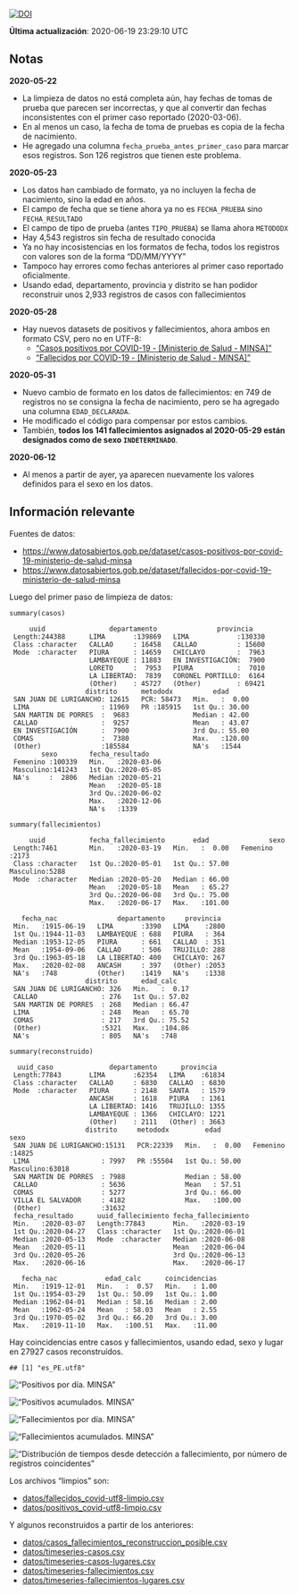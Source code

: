 [![DOI](https://zenodo.org/badge/266025854.svg)](https://zenodo.org/badge/latestdoi/266025854)

**Última actualización**: 2020-06-19 23:29:10 UTC

Notas
-----

**2020-05-22**

-   La limpieza de datos no está completa aún, hay fechas de tomas de
    prueba que parecen ser incorrectas, y que al convertir dan fechas
    inconsistentes con el primer caso reportado (2020-03-06).
-   En al menos un caso, la fecha de toma de pruebas es copia de la
    fecha de nacimiento.
-   He agregado una columna `fecha_prueba_antes_primer_caso` para marcar
    esos registros. Son 126 registros que tienen este problema.

**2020-05-23**

-   Los datos han cambiado de formato, ya no incluyen la fecha de
    nacimiento, sino la edad en años.
-   El campo de fecha que se tiene ahora ya no es `FECHA_PRUEBA` sino
    `FECHA_RESULTADO`
-   El campo de tipo de prueba (antes `TIPO_PRUEBA`) se llama ahora
    `METODODX`
-   Hay 4,543 registros sin fecha de resultado conocida
-   Ya no hay incosistencias en los formatos de fecha, todos los
    registros con valores son de la forma “DD/MM/YYYY”
-   Tampoco hay errores como fechas anteriores al primer caso reportado
    oficialmente.
-   Usando edad, departamento, provincia y distrito se han podidor
    reconstruir unos 2,933 registros de casos con fallecimientos

**2020-05-28**

-   Hay nuevos datasets de positivos y fallecimientos, ahora ambos en
    formato CSV, pero no en UTF-8:
    -   [“Casos positivos por COVID-19 - \[Ministerio de Salud -
        MINSA\]”](https://www.datosabiertos.gob.pe/dataset/casos-positivos-por-covid-19-ministerio-de-salud-minsa)
    -   [“Fallecidos por COVID-19 - \[Ministerio de Salud -
        MINSA\]”](https://www.datosabiertos.gob.pe/dataset/fallecidos-por-covid-19-ministerio-de-salud-minsa)

**2020-05-31**

-   Nuevo cambio de formato en los datos de fallecimientos: en 749 de
    registros no se consigna la fecha de nacimiento, pero se ha agregado
    una columna `EDAD_DECLARADA`.
-   He modificado el código para compensar por estos cambios.
-   También, **todos los 141 fallecimientos asignados al 2020-05-29
    están designados como de sexo `INDETERMINADO`**.

**2020-06-12**

-   Al menos a partir de ayer, ya aparecen nuevamente los valores
    definidos para el sexo en los datos.

Información relevante
---------------------

Fuentes de datos:

-   <a href="https://www.datosabiertos.gob.pe/dataset/casos-positivos-por-covid-19-ministerio-de-salud-minsa" class="uri">https://www.datosabiertos.gob.pe/dataset/casos-positivos-por-covid-19-ministerio-de-salud-minsa</a>
-   <a href="https://www.datosabiertos.gob.pe/dataset/fallecidos-por-covid-19-ministerio-de-salud-minsa" class="uri">https://www.datosabiertos.gob.pe/dataset/fallecidos-por-covid-19-ministerio-de-salud-minsa</a>

Luego del primer paso de limpieza de datos:

    summary(casos)

         uuid                departamento               provincia     
     Length:244388      LIMA       :139869   LIMA            :130330  
     Class :character   CALLAO     : 16458   CALLAO          : 15600  
     Mode  :character   PIURA      : 14659   CHICLAYO        :  7963  
                        LAMBAYEQUE : 11883   EN INVESTIGACIÓN:  7900  
                        LORETO     :  7953   PIURA           :  7010  
                        LA LIBERTAD:  7839   CORONEL PORTILLO:  6164  
                        (Other)    : 45727   (Other)         : 69421  
                       distrito      metododx          edad       
     SAN JUAN DE LURIGANCHO: 12615   PCR: 58473   Min.   :  0.00  
     LIMA                  : 11969   PR :185915   1st Qu.: 30.00  
     SAN MARTIN DE PORRES  :  9683                Median : 42.00  
     CALLAO                :  9257                Mean   : 43.07  
     EN INVESTIGACIÓN      :  7900                3rd Qu.: 55.00  
     COMAS                 :  7380                Max.   :120.00  
     (Other)               :185584                NA's   :1544    
            sexo        fecha_resultado     
     Femenino :100339   Min.   :2020-03-06  
     Masculino:141243   1st Qu.:2020-05-05  
     NA's     :  2806   Median :2020-05-21  
                        Mean   :2020-05-18  
                        3rd Qu.:2020-06-02  
                        Max.   :2020-12-06  
                        NA's   :1339        

    summary(fallecimientos)

         uuid           fecha_fallecimiento       edad               sexo     
     Length:7461        Min.   :2020-03-19   Min.   :  0.00   Femenino :2173  
     Class :character   1st Qu.:2020-05-01   1st Qu.: 57.00   Masculino:5288  
     Mode  :character   Median :2020-05-20   Median : 66.00                   
                        Mean   :2020-05-18   Mean   : 65.27                   
                        3rd Qu.:2020-06-08   3rd Qu.: 75.00                   
                        Max.   :2020-06-17   Max.   :101.00                   
                                                                              
       fecha_nac               departamento     provincia   
     Min.   :1915-06-19   LIMA       :3390   LIMA    :2800  
     1st Qu.:1944-11-03   LAMBAYEQUE : 688   PIURA   : 364  
     Median :1953-12-05   PIURA      : 661   CALLAO  : 351  
     Mean   :1954-09-06   CALLAO     : 506   TRUJILLO: 288  
     3rd Qu.:1963-05-18   LA LIBERTAD: 400   CHICLAYO: 267  
     Max.   :2020-02-08   ANCASH     : 397   (Other) :2053  
     NA's   :748          (Other)    :1419   NA's    :1338  
                       distrito      edad_calc     
     SAN JUAN DE LURIGANCHO: 326   Min.   :  0.17  
     CALLAO                : 276   1st Qu.: 57.02  
     SAN MARTIN DE PORRES  : 268   Median : 66.47  
     LIMA                  : 248   Mean   : 65.70  
     COMAS                 : 217   3rd Qu.: 75.52  
     (Other)               :5321   Max.   :104.86  
     NA's                  : 805   NA's   :748     

    summary(reconstruido)

      uuid_caso              departamento      provincia    
     Length:77843       LIMA       :62354   LIMA    :61834  
     Class :character   CALLAO     : 6830   CALLAO  : 6830  
     Mode  :character   PIURA      : 2148   SANTA   : 1579  
                        ANCASH     : 1618   PIURA   : 1361  
                        LA LIBERTAD: 1416   TRUJILLO: 1355  
                        LAMBAYEQUE : 1366   CHICLAYO: 1221  
                        (Other)    : 2111   (Other) : 3663  
                       distrito     metododx         edad               sexo      
     SAN JUAN DE LURIGANCHO:15131   PCR:22339   Min.   :  0.00   Femenino :14825  
     LIMA                  : 7997   PR :55504   1st Qu.: 50.00   Masculino:63018  
     SAN MARTIN DE PORRES  : 7988               Median : 58.00                    
     CALLAO                : 5636               Mean   : 57.51                    
     COMAS                 : 5277               3rd Qu.: 66.00                    
     VILLA EL SALVADOR     : 4182               Max.   :100.00                    
     (Other)               :31632                                                 
     fecha_resultado      uuid_fallecimiento fecha_fallecimiento 
     Min.   :2020-03-07   Length:77843       Min.   :2020-03-19  
     1st Qu.:2020-04-27   Class :character   1st Qu.:2020-06-01  
     Median :2020-05-13   Mode  :character   Median :2020-06-08  
     Mean   :2020-05-11                      Mean   :2020-06-04  
     3rd Qu.:2020-05-26                      3rd Qu.:2020-06-13  
     Max.   :2020-06-16                      Max.   :2020-06-17  
                                                                 
       fecha_nac            edad_calc      coincidencias  
     Min.   :1919-12-01   Min.   :  0.57   Min.   : 1.00  
     1st Qu.:1954-03-29   1st Qu.: 50.09   1st Qu.: 1.00  
     Median :1962-04-01   Median : 58.16   Median : 2.00  
     Mean   :1962-05-24   Mean   : 58.03   Mean   : 2.55  
     3rd Qu.:1970-05-02   3rd Qu.: 66.20   3rd Qu.: 3.00  
     Max.   :2019-11-10   Max.   :100.51   Max.   :11.00  
                                                          

Hay coincidencias entre casos y fallecimientos, usando edad, sexo y
lugar en 27927 casos reconstruídos.

    ## [1] "es_PE.utf8"

![“Positivos por día. MINSA”](positivos-por-dia-minsa.png)

![“Positivos acumulados. MINSA”](positivos-acumulados-minsa.png)

![“Fallecimientos por día. MINSA”](fallecimientos-por-dia-minsa.png)

![“Fallecimientos acumulados.
MINSA”](fallecimientos-acumulados-minsa.png)

![“Distribución de tiempos desde detección a fallecimiento, por número
de registros
coincidentes”](deteccion-fallecimiento-por-coincidentes.png)

Los archivos “limpios” son:

-   [datos/fallecidos\_covid-utf8-limpio.csv](datos/fallecidos_covid-utf8-limpio.csv)
-   [datos/positivos\_covid-utf8-limpio.csv](datos/positivos_covid-utf8-limpio.csv)

Y algunos reconstruidos a partir de los anteriores:

-   [datos/casos\_fallecimientos\_reconstruccion\_posible.csv](datos/casos_fallecimientos_reconstruccion_posible.csv)
-   [datos/timeseries-casos.csv](datos/timeseries-casos.csv)
-   [datos/timeseries-casos-lugares.csv](datos/timeseries-casos-lugares.csv)
-   [datos/timeseries-fallecimientos.csv](datos/timeseries-fallecimientos.csv)
-   [datos/timeseries-fallecimientos-lugares.csv](datos/timeseries-fallecimientos-lugares.csv)
